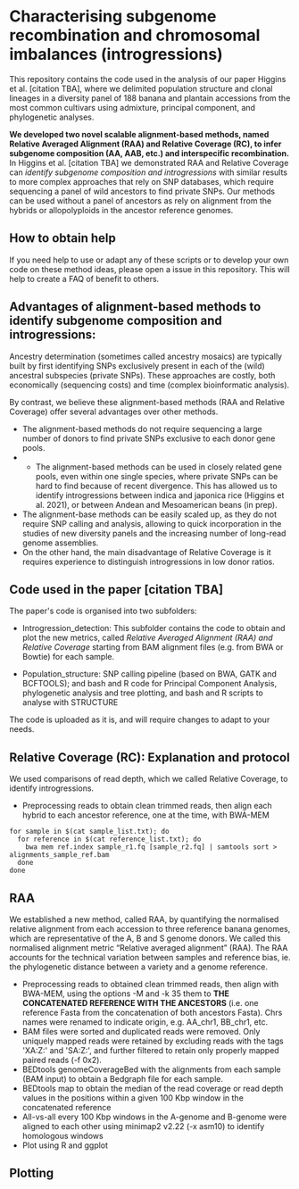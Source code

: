 # Characterising subgenome recombination and chromosomal imbalances (introgressions)


This repository contains the code used in the analysis of our paper Higgins et al. [citation TBA], where we delimited population structure and clonal lineages in a diversity panel of 188 banana and plantain accessions from the most common cultivars using admixture, principal component, and phylogenetic analyses. 

**We developed two novel scalable alignment-based methods, named Relative Averaged Alignment (RAA) and Relative Coverage (RC), to infer subgenome composition (AA, AAB, etc.) and interspecific recombination.** In Higgins et al. [citation TBA] we demonstrated RAA and Relative Coverage can *identify subgenome composition and introgressions* with similar results to more complex approaches that rely on SNP databases, which require sequencing a panel of wild ancestors to find private SNPs. Our methods can be used without a panel of ancestors as rely on alignment from the hybrids or allopolyploids in the ancestor reference genomes.

## How to obtain help
If you need help to use or adapt any of these scripts or to develop your own code on these method ideas, please open a issue in this repository. This will help to create a FAQ of benefit to others.


## Advantages of alignment-based methods to identify subgenome composition and introgressions:
Ancestry determination (sometimes called ancestry mosaics) are typically built by first identifying SNPs exclusively present in each of the (wild) ancestral subspecies (private SNPs). 
These approaches are costly, both economically (sequencing costs) and time (complex bioinformatic analysis). 

By contrast, we believe these alignment-based methods (RAA and Relative Coverage) offer several advantages over other methods. 
- The alignment-based methods do not require sequencing a large number of donors to find private SNPs exclusive to each donor gene pools.
- - The alignment-based methods can be used in closely related gene pools, even within one single species, where private SNPs can be hard to find because of recent divergence. This has allowed us to identify introgressions between indica and japonica rice (Higgins et al. 2021), or between Andean and Mesoamerican beans (in prep).
- The alignment-base methods can be easily scaled up, as they do not require SNP calling and analysis, allowing to quick incorporation in the studies of new diversity panels and the increasing number of long-read genome assemblies.
- On the other hand, the main disadvantage of Relative Coverage is it requires experience to distinguish introgressions in low donor ratios.


## Code used in the paper [citation TBA]
The paper's code is organised into two subfolders:

- Introgression_detection: This subfolder contains the code to obtain and plot the new metrics, called *Relative Averaged Alignment (RAA) and Relative Coverage* starting from BAM alignment files (e.g. from BWA or Bowtie) for each sample.

- Population_structure: SNP calling pipeline (based on BWA, GATK and BCFTOOLS); and bash and R code for Principal Component Analysis, phylogenetic analysis and tree plotting, and bash and R scripts to analyse with STRUCTURE 

The code is uploaded as it is, and will require changes to adapt to your needs.


## Relative Coverage (RC): Explanation and protocol


We used comparisons of read depth, which we called Relative Coverage, to identify introgressions. 

- Preprocessing reads to obtain clean trimmed reads, then align each hybrid to each ancestor reference, one at the time, with BWA-MEM
```
for sample in $(cat sample_list.txt); do
  for reference in $(cat reference_list.txt); do
    bwa mem ref.index sample_r1.fq [sample_r2.fq] | samtools sort > alignments_sample_ref.bam
  done
done
```

## RAA
We established a new method, called RAA, by quantifying the normalised relative alignment from each accession to three reference banana genomes, which are representative of the A, B and S genome donors. We called this normalised alignment metric “Relative averaged alignment” (RAA). The RAA accounts for the technical variation between samples and reference bias, ie. the phylogenetic distance between a variety and a genome reference. 


- Preprocessing reads to obtained clean trimmed reads, then align with BWA-MEM, using the options -M and -k 35 them to **THE CONCATENATED REFERENCE WITH THE ANCESTORS** (i.e. one reference Fasta from the concatenation of both ancestors Fasta). Chrs names were renamed to indicate origin, e.g. AA_chr1, BB_chr1, etc.
- BAM files were sorted and duplicated reads were removed. Only uniquely mapped reads were retained by excluding reads with the tags 'XA:Z:' and 'SA:Z:', and further filtered to retain only properly mapped paired reads (-f 0x2).
- BEDtools genomeCoverageBed with the alignments from each sample (BAM input) to obtain a Bedgraph file for each sample.
- BEDtools map to obtain the median of the read coverage or read depth values in the positions within a given 100 Kbp window in the concatenated reference
- All-vs-all every 100 Kbp windows in the A-genome and B-genome were aligned to each other using minimap2 v2.22 (-x asm10) to identify homologous windows
- Plot using R and ggplot


## Plotting 
